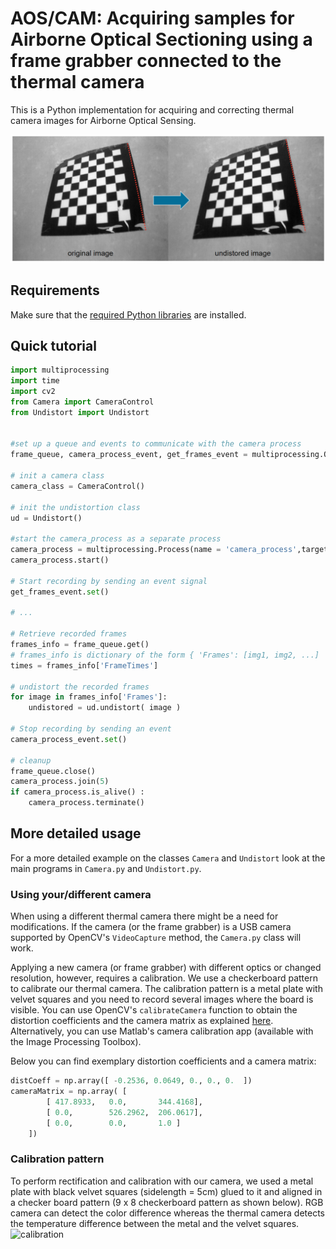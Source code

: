 
# AOS/CAM: Acquiring samples for Airborne Optical Sectioning using a frame grabber connected to the thermal camera

This is a Python implementation for acquiring and correcting thermal camera images for Airborne Optical Sensing. 

![correction](../img/PreviousCalibration.PNG)

## Requirements

Make sure that the [required Python libraries](../requirements.txt) are installed.

## Quick tutorial


```py
import multiprocessing
import time
import cv2
from Camera import CameraControl
from Undistort import Undistort


#set up a queue and events to communicate with the camera process
frame_queue, camera_process_event, get_frames_event = multiprocessing.Queue(maxsize=1000), multiprocessing.Event(), multiprocessing.Event()

# init a camera class
camera_class = CameraControl()

# init the undistortion class
ud = Undistort()

#start the camera_process as a separate process
camera_process = multiprocessing.Process(name = 'camera_process',target=camera_class.AcquireFrames, args=(frame_queue, camera_process_event, get_frames_event))
camera_process.start()

# Start recording by sending an event signal 
get_frames_event.set()

# ...

# Retrieve recorded frames
frames_info = frame_queue.get()
# frames_info is dictionary of the form { 'Frames': [img1, img2, ...] 'FrameTimes': [time1, time2, ...] }
times = frames_info['FrameTimes']

# undistort the recorded frames
for image in frames_info['Frames']:
    undistored = ud.undistort( image )

# Stop recording by sending an event
camera_process_event.set()

# cleanup
frame_queue.close()
camera_process.join(5) 
if camera_process.is_alive() :
    camera_process.terminate()
```

## More detailed usage

For a more detailed example on the classes `Camera` and `Undistort` look at the main programs in `Camera.py` and `Undistort.py`.

### Using your/different camera
When using a different thermal camera there might be a need for modifications. 
If the camera (or the frame grabber) is a USB camera supported by OpenCV's `VideoCapture` method, the `Camera.py` class will work.

Applying a new camera (or frame grabber) with different optics or changed resolution, however, requires a calibration. We use a checkerboard pattern to calibrate our thermal camera. The calibration pattern is a metal plate with velvet squares and you need to record several images where the board is visible.
You can use OpenCV's `calibrateCamera` function to obtain the distortion coefficients and the camera matrix as explained [here](https://docs.opencv.org/master/dc/dbb/tutorial_py_calibration.html). Alternatively, you can use Matlab's camera calibration app (available with the Image Processing Toolbox).

Below you can find exemplary distortion coefficients and a camera matrix:
```py
distCoeff = np.array([ -0.2536, 0.0649, 0., 0., 0.  ])
cameraMatrix = np.array( [
        [ 417.8933,   0.0,       344.4168],
        [ 0.0,        526.2962,  206.0617],
        [ 0.0,        0.0,       1.0 ]
    ])
```

### Calibration pattern

To perform rectification and calibration with our camera, we used a metal plate with black velvet squares (sidelength = 5cm) glued to it and aligned in a checker board pattern (9 x 8 checkerboard pattern as shown below). RGB camera can detect the color difference whereas the thermal camera detects the temperature difference between the metal and the velvet squares. 
![calibration](../img/Calibrationpattern.png)
